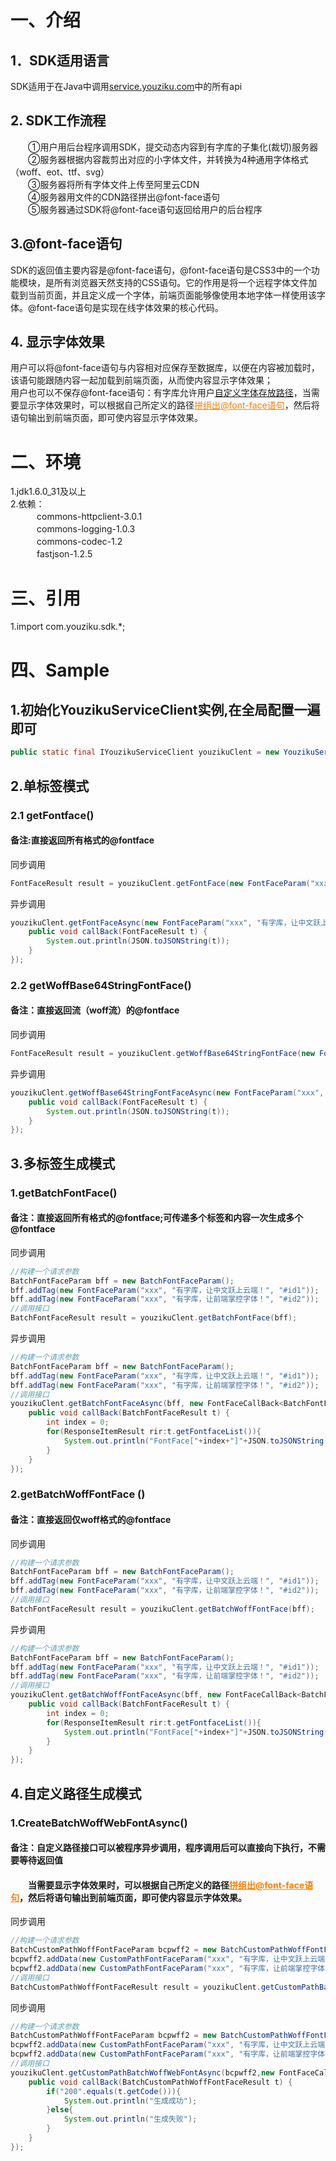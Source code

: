 # 一、介绍
## 1．SDK适用语言<br/>
SDK适用于在Java中调用<a href="http://service.youziku.com">service.youziku.com</a>中的所有api<br/>

## 2. SDK工作流程<br/>
　　①用户用后台程序调用SDK，提交动态内容到有字库的子集化(裁切)服务器<br/>
　　②服务器根据内容裁剪出对应的小字体文件，并转换为4种通用字体格式（woff、eot、ttf、svg）<br/>
　　③服务器将所有字体文件上传至阿里云CDN<br/>
　　④服务器用文件的CDN路径拼出@font-face语句<br/>
　　⑤服务器通过SDK将@font-face语句返回给用户的后台程序<br/>

## 3.@font-face语句<br/>
SDK的返回值主要内容是@font-face语句，@font-face语句是CSS3中的一个功能模块，是所有浏览器天然支持的CSS语句。它的作用是将一个远程字体文件加载到当前页面，并且定义成一个字体，前端页面能够像使用本地字体一样使用该字体。@font-face语句是实现在线字体效果的核心代码。<br/>

## 4. 显示字体效果
用户可以将@font-face语句与内容相对应保存至数据库，以便在内容被加载时，该语句能跟随内容一起加载到前端页面，从而使内容显示字体效果；<br/>
用户也可以不保存@font-face语句：有字库允许用户<a href="#user-content-4自定义路径生成模式">自定义字体存放路径</a>，当需要显示字体效果时，可以根据自己所定义的路径<a href="http://service.youziku.com/index.html#format" target="_blank" style="color: #ff7e00;">拼组出@font-face语句</a>，然后将语句输出到前端页面，即可使内容显示字体效果。

# 二、环境
1.jdk1.6.0_31及以上 <br />
2.依赖：<br />
　　　commons-httpclient-3.0.1<br />
　　　commons-logging-1.0.3<br />
　　　commons-codec-1.2<br />
　　　fastjson-1.2.5<br />

# 三、引用
1.import com.youziku.sdk.*;

# 四、Sample
## 1.初始化YouzikuServiceClient实例,在全局配置一遍即可
```java 
public static final IYouzikuServiceClient youzikuClent = new YouzikuServiceClient("xxxxxx");//xxxxxx为用户的apikey
```
## 2.单标签模式
### 2.1 getFontface()
#### 备注:直接返回所有格式的@fontface
同步调用
``` java
FontFaceResult result = youzikuClent.getFontFace(new FontFaceParam("xxx", "有字库，让中文跃上云端！", "#id1"));//xxx为字体的accesskey
```
异步调用
``` java
youzikuClent.getFontFaceAsync(new FontFaceParam("xxx", "有字库，让中文跃上云端！", "#id1") , new FontFaceCallBack<FontFaceResult>() {
	public void callBack(FontFaceResult t) {
		System.out.println(JSON.toJSONString(t));
	}
});
```
### 2.2 getWoffBase64StringFontFace()
#### 备注：直接返回流（woff流）的@fontface
同步调用
``` java
FontFaceResult result = youzikuClent.getWoffBase64StringFontFace(new FontFaceParam("xxx", "有字库，让中文跃上云端！", "#id1"));
```
异步调用
``` java
youzikuClent.getWoffBase64StringFontFaceAsync(new FontFaceParam("xxx", "有字库，让中文跃上云端！", "#id1"), new FontFaceCallBack<FontFaceResult>() {
	public void callBack(FontFaceResult t) {
		System.out.println(JSON.toJSONString(t));
	}
});
```
## 3.多标签生成模式
### 1.getBatchFontFace()
#### 备注：直接返回所有格式的@fontface;可传递多个标签和内容一次生成多个@fontface
同步调用
``` java
//构建一个请求参数
BatchFontFaceParam bff = new BatchFontFaceParam();
bff.addTag(new FontFaceParam("xxx", "有字库，让中文跃上云端！", "#id1"));
bff.addTag(new FontFaceParam("xxx", "有字库，让前端掌控字体！", "#id2"));
//调用接口
BatchFontFaceResult result = youzikuClent.getBatchFontFace(bff);
```
异步调用
``` java
//构建一个请求参数
BatchFontFaceParam bff = new BatchFontFaceParam();
bff.addTag(new FontFaceParam("xxx", "有字库，让中文跃上云端！", "#id1"));
bff.addTag(new FontFaceParam("xxx", "有字库，让前端掌控字体！", "#id2"));
//调用接口
youzikuClent.getBatchFontFaceAsync(bff, new FontFaceCallBack<BatchFontFaceResult>() {			
	public void callBack(BatchFontFaceResult t) {
		int index = 0;
		for(ResponseItemResult rir:t.getFontfaceList()){
			System.out.println("FontFace["+index+"]"+JSON.toJSONString(rir));
		}
	}
});
```
### 2.getBatchWoffFontFace ()
#### 备注：直接返回仅woff格式的@fontface
同步调用
``` java
//构建一个请求参数
BatchFontFaceParam bff = new BatchFontFaceParam();
bff.addTag(new FontFaceParam("xxx", "有字库，让中文跃上云端！", "#id1"));
bff.addTag(new FontFaceParam("xxx", "有字库，让前端掌控字体！", "#id2"));
//调用接口
BatchFontFaceResult result = youzikuClent.getBatchWoffFontFace(bff);
```
异步调用
``` java
//构建一个请求参数
BatchFontFaceParam bff = new BatchFontFaceParam();
bff.addTag(new FontFaceParam("xxx", "有字库，让中文跃上云端！", "#id1"));
bff.addTag(new FontFaceParam("xxx", "有字库，让前端掌控字体！", "#id2"));
//调用接口
youzikuClent.getBatchWoffFontFaceAsync(bff, new FontFaceCallBack<BatchFontFaceResult>() {
	public void callBack(BatchFontFaceResult t) {
		int index = 0;
		for(ResponseItemResult rir:t.getFontfaceList()){
			System.out.println("FontFace["+index+"]"+JSON.toJSONString(rir));
		}
	}
});
```
## 4.自定义路径生成模式
### 1.CreateBatchWoffWebFontAsync()
#### 备注：自定义路径接口可以被程序异步调用，程序调用后可以直接向下执行，不需要等待返回值
#### &emsp;&emsp;当需要显示字体效果时，可以根据自己所定义的路径<a href="http://service.youziku.com/index.html#format" target="_blank" style="color: #ff7e00;">拼组出@font-face语句</a>，然后将语句输出到前端页面，即可使内容显示字体效果。
同步调用
``` java
//构建一个请求参数
BatchCustomPathWoffFontFaceParam bcpwff2 = new BatchCustomPathWoffFontFaceParam();
bcpwff2.addData(new CustomPathFontFaceParam("xxx", "有字库，让中文跃上云端！", "youziku/test-1"));
bcpwff2.addData(new CustomPathFontFaceParam("xxx", "有字库，让前端掌控字体！", "youziku/test-2"));
//调用接口
BatchCustomPathWoffFontFaceResult result = youzikuClent.getCustomPathBatchWoffWebFont(bcpwff2);
```
同步调用
``` java
//构建一个请求参数
BatchCustomPathWoffFontFaceParam bcpwff2 = new BatchCustomPathWoffFontFaceParam();
bcpwff2.addData(new CustomPathFontFaceParam("xxx", "有字库，让中文跃上云端！", "youziku/test-1"));
bcpwff2.addData(new CustomPathFontFaceParam("xxx", "有字库，让前端掌控字体！", "youziku/test-2"));
//调用接口
youzikuClent.getCustomPathBatchWoffWebFontAsync(bcpwff2,new FontFaceCallBack<BatchCustomPathWoffFontFaceResult>() {
	public void callBack(BatchCustomPathWoffFontFaceResult t) {
		if("200".equals(t.getCode())){
			System.out.println("生成成功");
		}else{
			System.out.println("生成失败");
		}
	}
});

```
